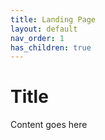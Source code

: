 ```yaml
---
title: Landing Page
layout: default
nav_order: 1
has_children: true
---
```


# Title

Content goes here

